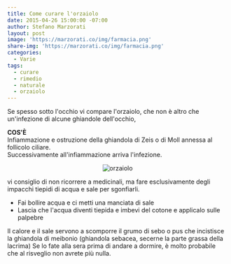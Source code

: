 ```yaml
---
title: Come curare l'orzaiolo
date: 2015-04-26 15:00:00 -07:00
author: Stefano Marzorati
layout: post
image: 'https://marzorati.co/img/farmacia.png'
share-img: 'https://marzorati.co/img/farmacia.png'
categories:
  - Varie
tags:
  - curare
  - rimedio
  - naturale
  - orzaiolo
---
```

Se spesso sotto l'occhio vi compare l'orzaiolo, che non è altro che un'infezione di alcune ghiandole dell'occhio,   

**COS'È**   
Infiammazione e ostruzione della ghiandola di Zeis o di Moll annessa al follicolo ciliare.   
Successivamente all'infiammazione arriva l'infezione.   

<center>
<img alt="orzaiolo" src="https://live.staticflickr.com/65535/48110164596_f2802651fa_o.jpg">
</center>   

vi consiglio di non ricorrere a medicinali, ma fare esclusivamente degli impacchi tiepidi di acqua e sale per sgonfiarli.

  - Fai bollire acqua e ci metti una manciata di sale
  - Lascia che l'acqua diventi tiepida e imbevi del cotone e applicalo sulle palpebre

Il calore e il sale servono a scomporre il grumo di sebo o pus che incistisce la ghiandola di meibonio (ghiandola sebacea, secerne la parte grassa della lacrima)
Se lo fate alla sera prima di andare a dormire, è molto probabile che al risveglio non avrete più nulla.
 
